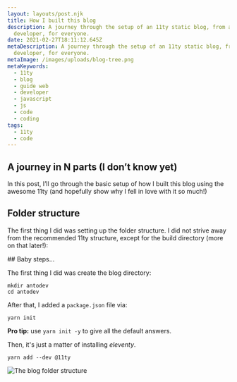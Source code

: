 ```yaml
---
layout: layouts/post.njk
title: How I built this blog
description: A journey through the setup of an 11ty static blog, from a
  developer, for everyone.
date: 2021-02-27T18:11:12.645Z
metaDescription: A journey through the setup of an 11ty static blog, from a
  developer, for everyone.
metaImage: /images/uploads/blog-tree.png
metaKeywords:
  - 11ty
  - blog
  - guide web
  - developer
  - javascript
  - js
  - code
  - coding
tags:
  - 11ty
  - code
---
```

## A journey in N parts (I don’t know yet)

In this post, I’ll go through the basic setup of how I built this blog using the awesome 11ty (and hopefully show why I fell in love with it so much!)

## Folder structure

The first thing I did was setting up the folder structure. I did not strive away from the recommended 11ty structure, except for the build directory (more on that later!):

\## Baby steps...

The first thing I did was create the blog directory:

```
mkdir antodev
cd antodev
```

After that, I added a `package.json` file via:

```
yarn init
```

**Pro tip:** use `yarn init -y` to give all the default answers.

Then, it's just a matter of installing *eleventy*.

```
yarn add --dev @11ty
```

![The blog folder structure](/images/uploads/blog-tree.png "The blog folder structure")